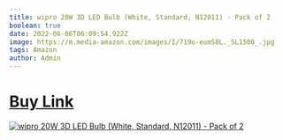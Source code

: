 ```yaml
---
title: wipro 20W 3D LED Bulb (White, Standard, N12011) - Pack of 2
boolean: true
date: 2022-06-06T06:09:54.922Z
image: https://m.media-amazon.com/images/I/719o-eumS8L._SL1500_.jpg
tags: Amazon
author: Admin
---
```

# [Buy Link](https://amzn.to/3MmiK7Z)

[![wipro 20W 3D LED Bulb (White, Standard, N12011) - Pack of 2](https://m.media-amazon.com/images/I/51pse5BHVlL._SL1500_.jpg)](https://amzn.to/3MmiK7Z)